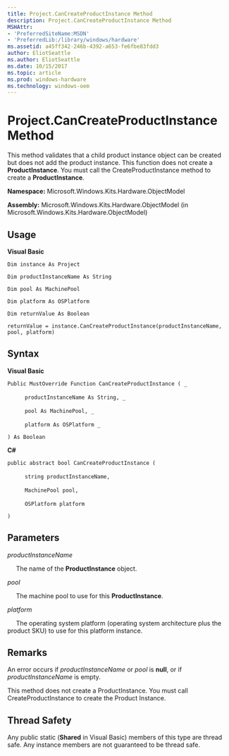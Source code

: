 ```yaml
---
title: Project.CanCreateProductInstance Method
description: Project.CanCreateProductInstance Method
MSHAttr:
- 'PreferredSiteName:MSDN'
- 'PreferredLib:/library/windows/hardware'
ms.assetid: a45ff342-246b-4392-a653-fe6fbe83fdd3
author: EliotSeattle
ms.author: EliotSeattle
ms.date: 10/15/2017
ms.topic: article
ms.prod: windows-hardware
ms.technology: windows-oem
---
```


# Project.CanCreateProductInstance Method


This method validates that a child product instance object can be created but does not add the product instance. This function does not create a **ProductInstance**. You must call the CreateProductInstance method to create a **ProductInstance**.

**Namespace:** Microsoft.Windows.Kits.Hardware.ObjectModel

**Assembly:** Microsoft.Windows.Kits.Hardware.ObjectModel (in Microsoft.Windows.Kits.Hardware.ObjectModel)

## <span id="Usage"></span><span id="usage"></span><span id="USAGE"></span>Usage


**Visual Basic**

`Dim instance As Project`

`Dim productInstanceName As String`

`Dim pool As MachinePool`

`Dim platform As OSPlatform`

`Dim returnValue As Boolean`

`returnValue = instance.CanCreateProductInstance(productInstanceName, pool, platform)`

## <span id="Syntax"></span><span id="syntax"></span><span id="SYNTAX"></span>Syntax


**Visual Basic**

`Public MustOverride Function CanCreateProductInstance ( _`

          `productInstanceName As String, _`

          `pool As MachinePool, _`

          `platform As OSPlatform _`

`) As Boolean`

**C#**

`public abstract bool CanCreateProductInstance (`

          `string productInstanceName,`

          `MachinePool pool,`

          `OSPlatform platform`

`)`

## <span id="Parameters"></span><span id="parameters"></span><span id="PARAMETERS"></span>Parameters


*productInstanceName*

     The name of the **ProductInstance** object.

*pool*

     The machine pool to use for this **ProductInstance**.

*platform*

     The operating system platform (operating system architecture plus the product SKU) to use for this platform instance.

## <span id="Remarks"></span><span id="remarks"></span><span id="REMARKS"></span>Remarks


An error occurs if *productInstanceName* or *pool* is **null**, or if *productInstanceName* is empty.

This method does not create a ProductInstance. You must call CreateProductInstance to create the Product Instance.

## <span id="Thread_Safety"></span><span id="thread_safety"></span><span id="THREAD_SAFETY"></span>Thread Safety


Any public static (**Shared** in Visual Basic) members of this type are thread safe. Any instance members are not guaranteed to be thread safe.

 

 






